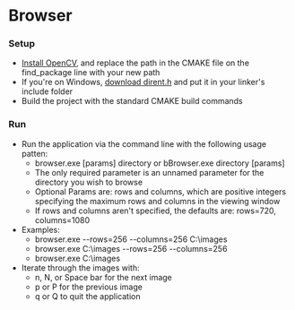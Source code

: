 # Browser
### Setup

- [Install OpenCV](https://opencv.org/releases/), and replace the path in the CMAKE file on the find_package line with your new path
- If you're on Windows, [download dirent.h](https://github.com/tronkko/dirent) and put it in your linker's include folder
- Build the project with the standard CMAKE build commands

### Run

- Run the application via the command line with the following usage patten:
  - browser.exe [params] directory or bBrowser.exe directory [params]
  - The only required parameter is an unnamed parameter for the directory you wish to browse
  - Optional Params are: rows and columns, which are positive integers specifying the maximum rows and columns in the viewing window
  - If rows and columns aren't specified, the defaults are: rows=720, columns=1080
- Examples:
  - browser.exe --rows=256 --columns=256 C:\images
  - browser.exe C:\images --rows=256 --columns=256
  - browser.exe C:\images
- Iterate through the images with:
  - n, N, or Space bar for the next image
  - p or P for the previous image
  - q or Q to quit the application
